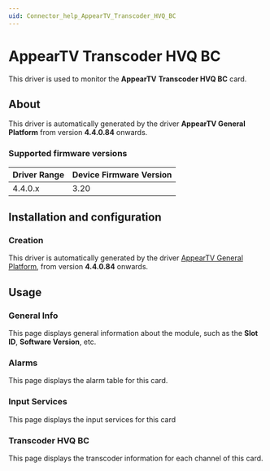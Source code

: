 ```yaml
---
uid: Connector_help_AppearTV_Transcoder_HVQ_BC
---
```


# AppearTV Transcoder HVQ BC

This driver is used to monitor the **AppearTV** **Transcoder HVQ BC** card.

## About

This driver is automatically generated by the driver **AppearTV General Platform** from version **4.4.0.84** onwards.

### Supported firmware versions

| **Driver Range** | **Device Firmware Version** |
|------------------|-----------------------------|
| 4.4.0.x          | 3.20                        |

## Installation and configuration

### Creation

This driver is automatically generated by the driver [AppearTV General Platform](xref:Connector_help_AppearTV_General_Platform), from version **4.4.0.84** onwards.

## Usage

### General Info

This page displays general information about the module, such as the **Slot ID**, **Software Version**, etc.

### Alarms

This page displays the alarm table for this card.

### Input Services

This page displays the input services for this card

### Transcoder HVQ BC

This page displays the transcoder information for each channel of this card.
